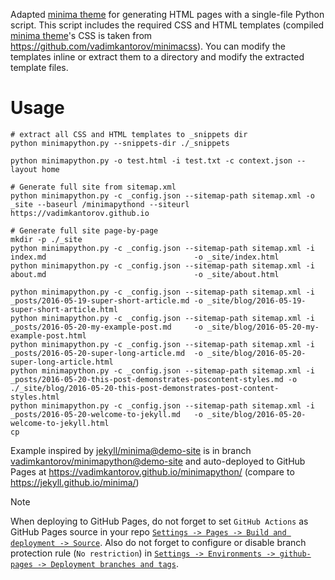 Adapted [minima theme](https://github.com/jekyll/minima) for generating HTML pages with a single-file Python script. This script includes the required CSS and HTML templates (compiled [minima theme](https://github.com/jekyll/minima)'s CSS is taken from https://github.com/vadimkantorov/minimacss). You can modify the templates inline or extract them to a directory and modify the extracted template files.

# Usage
```shell
# extract all CSS and HTML templates to _snippets dir
python minimapython.py --snippets-dir ./_snippets

python minimapython.py -o test.html -i test.txt -c context.json --layout home

# Generate full site from sitemap.xml
python minimapython.py -c _config.json --sitemap-path sitemap.xml -o _site --baseurl /minimapythond --siteurl https://vadimkantorov.github.io

# Generate full site page-by-page
mkdir -p ./_site
python minimapython.py -c _config.json --sitemap-path sitemap.xml -i index.md                                 -o _site/index.html
python minimapython.py -c _config.json --sitemap-path sitemap.xml -i about.md                                 -o _site/about.html

python minimapython.py -c _config.json --sitemap-path sitemap.xml -i _posts/2016-05-19-super-short-article.md -o _site/blog/2016-05-19-super-short-article.html
python minimapython.py -c _config.json --sitemap-path sitemap.xml -i _posts/2016-05-20-my-example-post.md     -o _site/blog/2016-05-20-my-example-post.html
python minimapython.py -c _config.json --sitemap-path sitemap.xml -i _posts/2016-05-20-super-long-article.md  -o _site/blog/2016-05-20-super-long-article.html
python minimapython.py -c _config.json --sitemap-path sitemap.xml -i _posts/2016-05-20-this-post-demonstrates-poscontent-styles.md -o ./_site/blog/2016-05-20-this-post-demonstrates-post-content-styles.html
python minimapython.py -c _config.json --sitemap-path sitemap.xml -i _posts/2016-05-20-welcome-to-jekyll.md   -o _site/blog/2016-05-20-welcome-to-jekyll.html
cp
```

Example inspired by [jekyll/minima@demo-site](https://github.com/jekyll/minima/tree/demo-site) is in branch [vadimkantorov/minimapython@demo-site](../../tree/demo-site) and auto-deployed to GitHub Pages at https://vadimkantorov.github.io/minimapython/ (compare to https://jekyll.github.io/minima/)

> [!NOTE]
> When deploying to GitHub Pages, do not forget to set `GitHub Actions` as GitHub Pages source in your repo [`Settings -> Pages -> Build and deployment -> Source`](https://github.com/vadimkantorov/minimapython/settings/pages). Also do not forget to configure or disable branch protection rule (`No restriction`) in [`Settings -> Environments -> github-pages -> Deployment branches and tags`](https://github.com/vadimkantorov/minimapython/settings/environments/).
